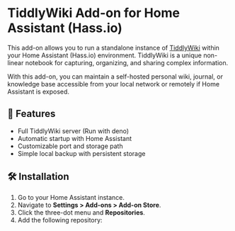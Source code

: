 # TiddlyWiki Add-on for Home Assistant (Hass.io)

This add-on allows you to run a standalone instance of [TiddlyWiki](https://tiddlywiki.com) within your Home Assistant (Hass.io) environment. TiddlyWiki is a unique non-linear notebook for capturing, organizing, and sharing complex information.

With this add-on, you can maintain a self-hosted personal wiki, journal, or knowledge base accessible from your local network or remotely if Home Assistant is exposed.

## 🧰 Features

- Full TiddlyWiki server (Run with deno)
- Automatic startup with Home Assistant
- Customizable port and storage path
- Simple local backup with persistent storage

## 🛠️ Installation

1. Go to your Home Assistant instance.
2. Navigate to **Settings > Add-ons > Add-on Store**.
3. Click the three-dot menu and **Repositories**.
4. Add the following repository:

